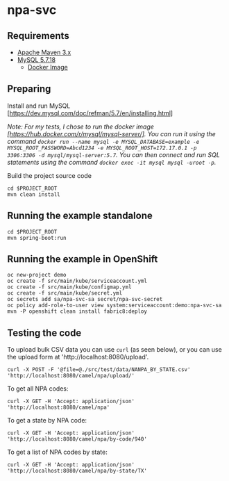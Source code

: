 # npa-svc

## Requirements

- [Apache Maven 3.x](http://maven.apache.org)
- [MySQL 5.7.18](https://www.mysql.com/oem/)
  - [Docker Image](https://hub.docker.com/r/mysql/mysql-server/)

## Preparing

Install and run MySQL [https://dev.mysql.com/doc/refman/5.7/en/installing.html]

_Note: For my tests, I chose to run the docker image [https://hub.docker.com/r/mysql/mysql-server/]. You can run it using the command `docker run --name mysql -e MYSQL_DATABASE=example -e MYSQL_ROOT_PASSWORD=Abcd1234 -e MYSQL_ROOT_HOST=172.17.0.1 -p 3306:3306 -d mysql/mysql-server:5.7`. You can then connect and run SQL statements using the command `docker exec -it mysql mysql -uroot -p`._

Build the project source code

```
cd $PROJECT_ROOT
mvn clean install
```

## Running the example standalone

```
cd $PROJECT_ROOT
mvn spring-boot:run
```

## Running the example in OpenShift

```
oc new-project demo
oc create -f src/main/kube/serviceaccount.yml
oc create -f src/main/kube/configmap.yml
oc create -f src/main/kube/secret.yml
oc secrets add sa/npa-svc-sa secret/npa-svc-secret
oc policy add-role-to-user view system:serviceaccount:demo:npa-svc-sa
mvn -P openshift clean install fabric8:deploy
```

## Testing the code

To upload bulk CSV data you can use `curl` (as seen below), or you can use the upload form at 'http://localhost:8080/upload'.

```
curl -X POST -F '@file=@./src/test/data/NANPA_BY_STATE.csv' 'http://localhost:8080/camel/npa/upload/'
```

To get all NPA codes:

```
curl -X GET -H 'Accept: application/json' 'http://localhost:8080/camel/npa'
```

To get a state by NPA code:

```
curl -X GET -H 'Accept: application/json' 'http://localhost:8080/camel/npa/by-code/940'
```

To get a list of NPA codes by state:

```
curl -X GET -H 'Accept: application/json' 'http://localhost:8080/camel/npa/by-state/TX'
```
